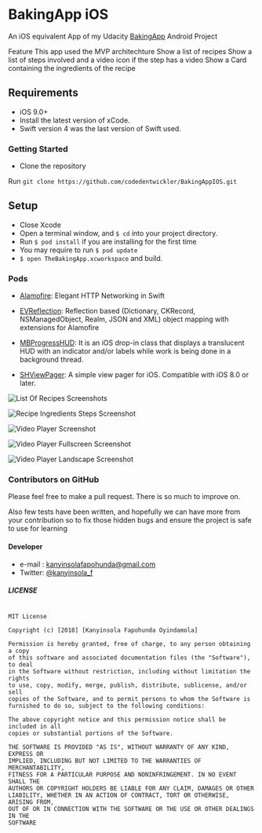 # BakingApp iOS

An iOS equivalent App of my Udacity [BakingApp](https://github.com/codedentwickler/BakingApp) Android Project

Feature
This app used the MVP architechture
Show a list of recipes
Show a list of steps involved and a video icon if the step has a video
Show a Card containing the ingredients of the recipe

## Requirements

- iOS 9.0+
- Install the latest version of xCode.
- Swift version 4 was the last version of Swift used.

### Getting Started ###

* Clone the repository 

Run `git clone https://github.com/codedentwickler/BakingAppIOS.git`


## Setup
- Close Xcode
- Open a terminal window, and `$ cd` into your project directory.
- Run `$ pod install` if you are installing for the first time
- You may require to run `$ pod update`
- `$ open TheBakingApp.xcworkspace` and build.

### Pods

- [Alamofire](https://github.com/Alamofire/Alamofire): Elegant HTTP Networking in Swift

- [EVReflection](https://github.com/evermeer/EVReflection): Reflection based (Dictionary, CKRecord, NSManagedObject, Realm,                     JSON and XML) object mapping with extensions for Alamofire

- [MBProgressHUD](https://github.com/jdg/MBProgressHUD): It is an iOS drop-in class that displays a translucent HUD with an indicator and/or labels while work is being done in a background thread.

- [SHViewPager](https://github.com/shabib87/SHViewPager): A simple view pager for iOS. Compatible with iOS 8.0 or later.

![List Of Recipes Screenshots](https://github.com/codedentwickler/BakingAppIOS/blob/master/screenshots/Screen%20Shot%202018-06-20%20at%2010.52.51%20AM.png)

![Recipe Ingredients Steps Screenshot](https://github.com/codedentwickler/BakingAppIOS/blob/master/screenshots/Screen%20Shot%202018-06-20%20at%2010.53.05%20AM.png)

![Video Player Screenshot](https://github.com/codedentwickler/BakingAppIOS/blob/master/screenshots/Screen%20Shot%202018-06-20%20at%209.50.16%20PM.png)

![Video Player Fullscreen Screenshot](https://github.com/codedentwickler/BakingAppIOS/blob/master/screenshots/Screen%20Shot%202018-06-20%20at%209.50.34%20PM.png)

![Video Player Landscape Screenshot](https://github.com/codedentwickler/BakingAppIOS/blob/master/screenshots/Screen%20Shot%202018-06-20%20at%209.50.46%20PM.png)

### Contributors on GitHub
Please feel free to make a pull request. There is so much to improve on.

Also few tests have been written, and hopefully we can have more from your contribution so to fix those hidden bugs and ensure the project is safe to use for learning

#### Developer
* e-mail : kanyinsolafapohunda@gmail.com
* Twitter: [@kanyinsola_f](https://twitter.com/kanyinsola_f "kanyinsola_f on twitter")


##### LICENSE

```

MIT License

Copyright (c) [2018] [Kanyinsola Fapohunda Oyindamola]

Permission is hereby granted, free of charge, to any person obtaining a copy
of this software and associated documentation files (the "Software"), to deal
in the Software without restriction, including without limitation the rights
to use, copy, modify, merge, publish, distribute, sublicense, and/or sell
copies of the Software, and to permit persons to whom the Software is
furnished to do so, subject to the following conditions:

The above copyright notice and this permission notice shall be included in all
copies or substantial portions of the Software.

THE SOFTWARE IS PROVIDED "AS IS", WITHOUT WARRANTY OF ANY KIND, EXPRESS OR
IMPLIED, INCLUDING BUT NOT LIMITED TO THE WARRANTIES OF MERCHANTABILITY,
FITNESS FOR A PARTICULAR PURPOSE AND NONINFRINGEMENT. IN NO EVENT SHALL THE
AUTHORS OR COPYRIGHT HOLDERS BE LIABLE FOR ANY CLAIM, DAMAGES OR OTHER
LIABILITY, WHETHER IN AN ACTION OF CONTRACT, TORT OR OTHERWISE, ARISING FROM,
OUT OF OR IN CONNECTION WITH THE SOFTWARE OR THE USE OR OTHER DEALINGS IN THE
SOFTWARE
```
